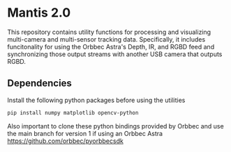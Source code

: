 # Mantis 2.0
This repository contains utility functions for processing and visualizing multi-camera and multi-sensor tracking data. Specifically, it includes funcitonality for using the Orbbec Astra's Depth, IR, and RGBD feed and synchronizing those output streams with another USB camera that outputs RGBD.


## Dependencies

Install the following python packages before using the utilities 

```bash
pip install numpy matplotlib opencv-python
```
Also important to clone these python bindings provided by Orbbec and use the main branch for version 1 if using an Orbbec Astra https://github.com/orbbec/pyorbbecsdk
